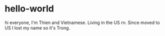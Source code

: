 # hello-world

hi everyone, I'm Thien and Vietnamese. Living in the US rn. Since moved to US I lost my name so it's Trong. 
